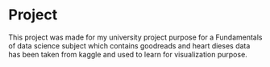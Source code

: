 # Project
This project was made for my university project purpose for a Fundamentals of data science subject which contains goodreads and heart dieses data has been taken from kaggle and used to learn for visualization purpose. 
